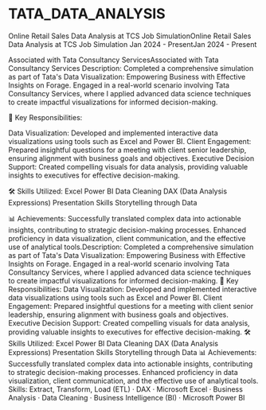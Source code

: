 # TATA_DATA_ANALYSIS

Online Retail Sales Data Analysis at TCS Job SimulationOnline Retail Sales Data Analysis at TCS Job Simulation
Jan 2024 - PresentJan 2024 - Present

Associated with Tata Consultancy ServicesAssociated with Tata Consultancy Services
Description:
Completed a comprehensive simulation as part of Tata's Data Visualization: Empowering Business with Effective Insights on Forage. Engaged in a real-world scenario involving Tata Consultancy Services, where I applied advanced data science techniques to create impactful visualizations for informed decision-making.

💼 Key Responsibilities:

Data Visualization: Developed and implemented interactive data visualizations using tools such as Excel and Power BI.
Client Engagement: Prepared insightful questions for a meeting with client senior leadership, ensuring alignment with business goals and objectives.
Executive Decision Support: Created compelling visuals for data analysis, providing valuable insights to executives for effective decision-making.

🛠 Skills Utilized:
Excel
Power BI
Data Cleaning
DAX (Data Analysis Expressions)
Presentation Skills
Storytelling through Data

📊 Achievements:
Successfully translated complex data into actionable insights, contributing to strategic decision-making processes. Enhanced proficiency in data visualization, client communication, and the effective use of analytical tools.Description: Completed a comprehensive simulation as part of Tata's Data Visualization: Empowering Business with Effective Insights on Forage. Engaged in a real-world scenario involving Tata Consultancy Services, where I applied advanced data science techniques to create impactful visualizations for informed decision-making. 💼 Key Responsibilities: Data Visualization: Developed and implemented interactive data visualizations using tools such as Excel and Power BI. Client Engagement: Prepared insightful questions for a meeting with client senior leadership, ensuring alignment with business goals and objectives. Executive Decision Support: Created compelling visuals for data analysis, providing valuable insights to executives for effective decision-making. 🛠 Skills Utilized: Excel Power BI Data Cleaning DAX (Data Analysis Expressions) Presentation Skills Storytelling through Data 📊 Achievements: Successfully translated complex data into actionable insights, contributing to strategic decision-making processes. Enhanced proficiency in data visualization, client communication, and the effective use of analytical tools.
Skills: Extract, Transform, Load (ETL) · DAX · Microsoft Excel · Business Analysis · Data Cleaning · Business Intelligence (BI) · Microsoft Power BI
